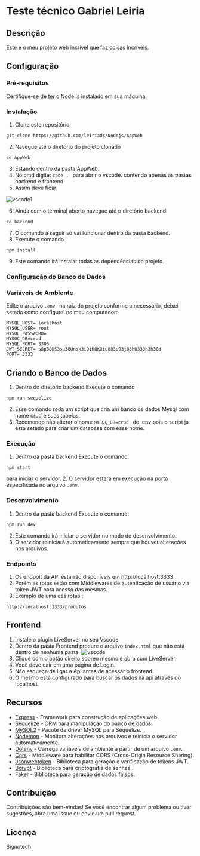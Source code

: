 # Teste técnico Gabriel Leiria 

## Descrição
Este é o meu projeto web incrível que faz coisas incríveis.

## Configuração

### Pré-requisitos
Certifique-se de ter o Node.js instalado em sua máquina.

### Instalação
1. Clone este repositório 
```
git clone https://github.com/leiriads/Nodejs/AppWeb
```
2. Navegue até o diretório do projeto clonado 
``` 
cd AppWeb
```
3. Estando dentro da pasta AppWeb.
4. No cmd digite: 
```code . ``` 
para abrir o vscode. contendo apenas as pastas backend e frontend.
5. Assim deve ficar:

![vscode1](https://github.com/Leiriads/teste/assets/89768557/887f0d17-740e-4e88-a70a-72b8acbb2dc7)


6. Ainda com o terminal aberto navegue até o diretório backend:
 ``` 
 cd backend
 ```
7. O comando a seguir só vai funcionar dentro da pasta backend.
8. Execute o comando 
```
npm install
``` 
9. Este comando irá instalar todas as dependências do projeto.


### Configuração do Banco de Dados
### Variáveis de Ambiente
Edite o arquivo ```.env ``` na raiz do projeto conforme o necessário, deixei setado como configurei no meu computador:

```
MYSQL_HOST= localhost
MYSQL_USER= root
MYSQL_PASSWORD=
MYSQÇ_DB=crud
MYSQL_PORT= 3306
JWT_SECRET= s8p38US3su38Unsk3i9iKOKOiu883u93j83h0330h3h30d
PORT= 3333
```

## Criando o Banco de Dados
1. Dentro do diretório backend Execute o comando 
```
npm run sequelize
```
2. Esse comando roda um script que cria um banco de dados Mysql com nome crud e suas tabelas.
3. Recomendo não alterar o nome  ```MYSQÇ_DB=crud ``` do .env pois o script ja esta setado para criar um database com esse nome.

### Execução
1. Dentro da pasta backend Execute o comando:
 ```
 npm start
 ```
para iniciar o servidor.
2. O servidor estará em execução na porta especificada no arquivo `.env`.

### Desenvolvimento
1. Dentro da pasta backend Execute o comando: 
```
npm run dev
``` 
2. Este comando irá iniciar o servidor no modo de desenvolvimento.
3. O servidor reiniciará automaticamente sempre que houver alterações nos arquivos.

### Endpoints
1. Os endpoit da API estarrão disponíveis em http://localhost:3333
2. Porém as rotas estão com Middlewares de autenticação de usuário via token JWT para acesso das mesmas.
3. Exemplo de uma das rotas : 
```
http://localhost:3333/produtos
```
## Frontend

1. Instale  o plugin LiveServer no seu Vscode
2. Dentro da pasta Frontend procure o arquivo `index.html` que não está dentro de nenhuma pasta.
![vscode](https://github.com/Leiriads/teste/assets/89768557/03ef7fcd-82bb-412f-a3e2-071375dc8d01)
3. Clique com o botão direito sobreo mesmo e abra com LiveServer.
4. Você deve cair em uma pagina de Login.
5. Não esqueça de ligar a Api antes de acessar o frontend.
6. O mesmo está configurado para buscar os dados na api através do localhost.


## Recursos

- [Express](https://expressjs.com/) - Framework para construção de aplicações web.
- [Sequelize](https://sequelize.org/) - ORM para manipulação do banco de dados.
- [MySQL2](https://www.npmjs.com/package/mysql2) - Pacote de driver MySQL para Sequelize.
- [Nodemon](https://nodemon.io/) - Monitora alterações nos arquivos e reinicia o servidor automaticamente.
- [Dotenv](https://www.npmjs.com/package/dotenv) - Carrega variáveis de ambiente a partir de um arquivo `.env`.
- [Cors](https://www.npmjs.com/package/cors) - Middleware para habilitar CORS (Cross-Origin Resource Sharing).
- [Jsonwebtoken](https://www.npmjs.com/package/jsonwebtoken) - Biblioteca para geração e verificação de tokens JWT.
- [Bcrypt](https://www.npmjs.com/package/bcrypt) - Biblioteca para criptografia de senhas.
- [Faker](https://www.npmjs.com/package/faker) - Biblioteca para geração de dados falsos.

## Contribuição
Contribuições são bem-vindas! Se você encontrar algum problema ou tiver sugestões, abra uma issue ou envie um pull request.

## Licença
Signotech.
